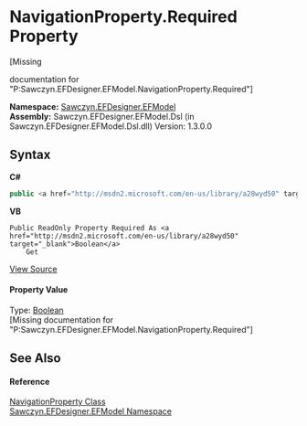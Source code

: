 # NavigationProperty.Required Property 
 

\[Missing <summary> documentation for "P:Sawczyn.EFDesigner.EFModel.NavigationProperty.Required"\]

**Namespace:**&nbsp;<a href="N_Sawczyn_EFDesigner_EFModel">Sawczyn.EFDesigner.EFModel</a><br />**Assembly:**&nbsp;Sawczyn.EFDesigner.EFModel.Dsl (in Sawczyn.EFDesigner.EFModel.Dsl.dll) Version: 1.3.0.0

## Syntax

**C#**<br />
``` C#
public <a href="http://msdn2.microsoft.com/en-us/library/a28wyd50" target="_blank">bool</a> Required { get; }
```

**VB**<br />
``` VB
Public ReadOnly Property Required As <a href="http://msdn2.microsoft.com/en-us/library/a28wyd50" target="_blank">Boolean</a>
	Get
```

<a href="https://github.com/msawczyn/EFDesigner/tree/master/src/Dsl/CustomCode/Utilities/NavigationProperty.cs#L11" title="View the source code">View Source</a><br />

#### Property Value
Type: <a href="http://msdn2.microsoft.com/en-us/library/a28wyd50" target="_blank">Boolean</a><br />\[Missing <value> documentation for "P:Sawczyn.EFDesigner.EFModel.NavigationProperty.Required"\]

## See Also


#### Reference
<a href="T_Sawczyn_EFDesigner_EFModel_NavigationProperty">NavigationProperty Class</a><br /><a href="N_Sawczyn_EFDesigner_EFModel">Sawczyn.EFDesigner.EFModel Namespace</a><br />
